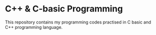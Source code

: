 # C++ & C-basic Programming
This repository contains my programming codes practised in C basic and C++ programming language.
